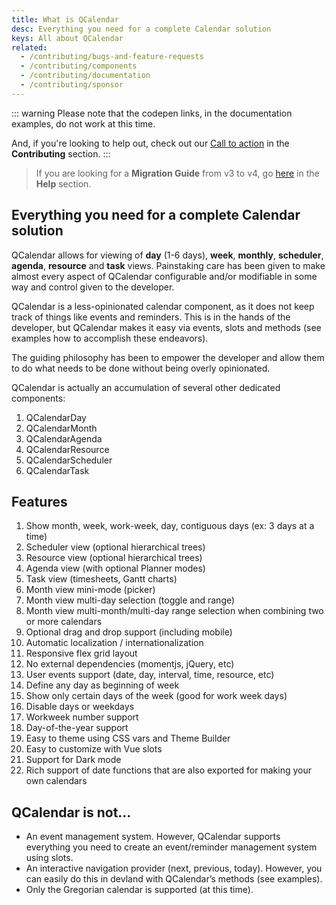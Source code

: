 ```yaml
---
title: What is QCalendar
desc: Everything you need for a complete Calendar solution
keys: All about QCalendar
related:
  - /contributing/bugs-and-feature-requests
  - /contributing/components
  - /contributing/documentation
  - /contributing/sponsor
---
```


::: warning
Please note that the codepen links, in the documentation examples, do not work at this time.

And, if you're looking to help out, check out our [Call to action](/contributing/call-to-action) in the **Contributing** section.
:::

> If you are looking for a **Migration Guide** from v3 to v4, go [here](/help/migration-guide) in the **Help** section.
## Everything you need for a complete Calendar solution

QCalendar allows for viewing of **day** (1-6 days), **week**, **monthly**, **scheduler**, **agenda**, **resource** and **task** views. Painstaking care has been given to make almost every aspect of QCalendar configurable and/or modifiable in some way and control given to the developer.

QCalendar is a less-opinionated calendar component, as it does not keep track of things like events and reminders. This is in the hands of the developer, but QCalendar makes it easy via events, slots and methods (see examples how to accomplish these endeavors).

The guiding philosophy has been to empower the developer and allow them to do what needs to be done without being overly opinionated. 

QCalendar is actually an accumulation of several other dedicated components:

1. QCalendarDay
2. QCalendarMonth
3. QCalendarAgenda
4. QCalendarResource
5. QCalendarScheduler
6. QCalendarTask


## Features

1. Show month, week, work-week, day, contiguous days (ex: 3 days at a time)
2. Scheduler view (optional hierarchical trees)
3. Resource view (optional hierarchical trees)
4. Agenda view (with optional Planner modes)
5. Task view (timesheets, Gantt charts)
6. Month view mini-mode (picker)
7. Month view multi-day selection (toggle and range)
8. Month view multi-month/multi-day range selection when combining two or more calendars
10. Optional drag and drop support (including mobile)
11. Automatic localization / internationalization
12. Responsive flex grid layout
13. No external dependencies (momentjs, jQuery, etc)
14. User events support (date, day, interval, time, resource, etc)
15. Define any day as beginning of week
16. Show only certain days of the week (good for work week days)
17. Disable days or weekdays
18. Workweek number support
19. Day-of-the-year support
20. Easy to theme using CSS vars and Theme Builder
21. Easy to customize with Vue slots
22. Support for Dark mode
23. Rich support of date functions that are also exported for making your own calendars

## QCalendar is not…

- An event management system. However, QCalendar supports everything you need to create an event/reminder management system using slots.
- An interactive navigation provider (next, previous, today). However, you can easily do this in devland with QCalendar’s methods (see examples).
- Only the Gregorian calendar is supported (at this time).